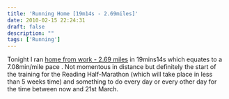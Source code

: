 ```yaml
---
title: 'Running Home [19m14s - 2.69miles]'
date: 2010-02-15 22:24:31
draft: false
description: ""
tags: ['Running']
---
```


Tonight I ran [home from work - 2.69 miles](http://www.gmap-pedometer.com/?r=3477810  "Running Home Route (external link)") in 19mins14s which equates to a 7.08min/mile pace . Not momentous in distance but definitely the start of the training for the Reading Half-Marathon (which will take place in less than 5 weeks time) and something to do every day or every other day for the time between now and 21st March.